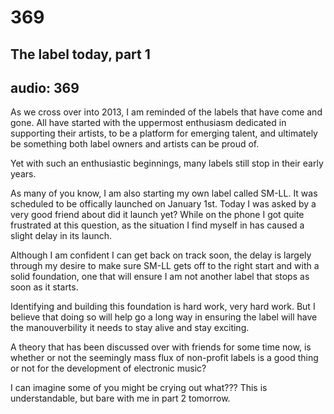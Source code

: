 # 369
## The label today, part 1
audio: 369
---

As we cross over into 2013, I am reminded of the labels that have come and gone. All have started with the uppermost enthusiasm dedicated in supporting their artists, to be a platform for emerging talent, and ultimately be something both label owners and artists can be proud of.

Yet with such an enthusiastic beginnings, many labels still stop in their early years.

As many of you know, I am also starting my own label called SM-LL. It was scheduled to be offically launched on January 1st. Today I was asked by a very good friend about did it launch yet? While on the phone I got quite frustrated at this question, as the situation I find myself in has caused a slight delay in its launch.

Although I am confident I can get back on track soon, the delay is largely through my desire to make sure SM-LL gets off to the right start and with a solid foundation, one that will ensure I am not another label that stops as soon as it starts.

Identifying and building this foundation is hard work, very hard work. But I believe that doing so will help go a long way in ensuring the label will have the manouverbility it needs to stay alive and stay exciting.

A theory that has been discussed over with friends for some time now, is whether or not the seemingly mass flux of non-profit labels is a good thing or not for the development of electronic music?

I can imagine some of you might be crying out what??? This is understandable, but bare with me in part 2 tomorrow.